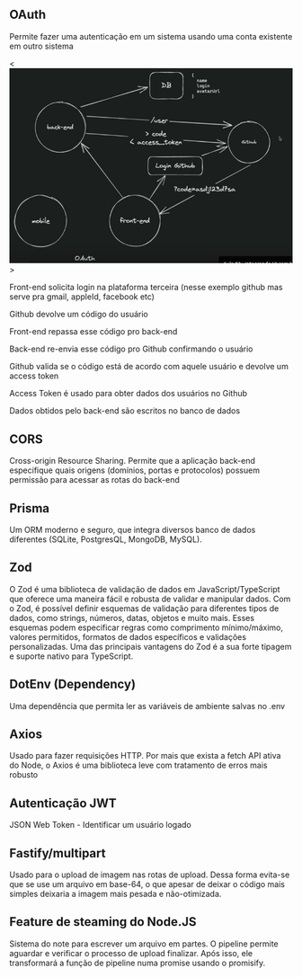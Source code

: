 ## OAuth

Permite fazer uma autenticação em um sistema usando uma conta existente em outro sistema

<![alt](./readme_asset/OAuth.png)>

Front-end solicita login na plataforma terceira (nesse exemplo github mas serve pra gmail, appleId, facebook etc)

Github devolve um código do usuário

Front-end repassa esse código pro back-end

Back-end re-envia esse código pro Github confirmando o usuário

Github valida se o código está de acordo com aquele usuário e devolve um access token

Access Token é usado para obter dados dos usuários no Github

Dados obtidos pelo back-end são escritos no banco de dados

## CORS

Cross-origin Resource Sharing. Permite que a aplicação back-end especifique quais origens (domínios, portas e protocolos) possuem permissão para acessar as rotas do back-end

## Prisma

Um ORM moderno e seguro, que integra diversos banco de dados diferentes (SQLite, PostgresQL, MongoDB, MySQL).

## Zod

O Zod é uma biblioteca de validação de dados em JavaScript/TypeScript que oferece uma maneira fácil e robusta de validar e manipular dados. Com o Zod, é possível definir esquemas de validação para diferentes tipos de dados, como strings, números, datas, objetos e muito mais. Esses esquemas podem especificar regras como comprimento mínimo/máximo, valores permitidos, formatos de dados específicos e validações personalizadas. Uma das principais vantagens do Zod é a sua forte tipagem e suporte nativo para TypeScript.

## DotEnv (Dependency)

Uma dependência que permita ler as variáveis de ambiente salvas no .env

## Axios

Usado para fazer requisições HTTP. Por mais que exista a fetch API ativa do Node, o Axios é uma biblioteca leve com tratamento de erros mais robusto

## Autenticação JWT

JSON Web Token - Identificar um usuário logado

## Fastify/multipart

Usado para o upload de imagem nas rotas de upload. Dessa forma evita-se que se use um arquivo em base-64, o que apesar de deixar o código mais simples deixaria a imagem mais pesada e não-otimizada.

## Feature de steaming do Node.JS

Sistema do note para escrever um arquivo em partes. O pipeline permite aguardar e verificar o processo de upload finalizar. Após isso, ele transformará a função de pipeline numa promise usando o promisify.